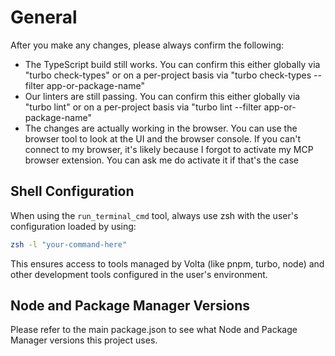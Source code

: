# General

After you make any changes, please always confirm the following:

- The TypeScript build still works. You can confirm this either globally via "turbo check-types" or on a per-project basis via "turbo check-types --filter app-or-package-name"
- Our linters are still passing. You can confirm this either globally via "turbo lint" or on a per-project basis via "turbo lint --filter app-or-package-name"
- The changes are actually working in the browser. You can use the browser tool to look at the UI and the browser console. If you can't connect to my browser, it's likely because I forgot to activate my MCP browser extension. You can ask me do activate it if that's the case

## Shell Configuration

When using the `run_terminal_cmd` tool, always use zsh with the user's configuration loaded by using:

```bash
zsh -l "your-command-here"
```

This ensures access to tools managed by Volta (like pnpm, turbo, node) and other development tools configured in the user's environment.

## Node and Package Manager Versions

Please refer to the main package.json to see what Node and Package Manager versions this project uses.
